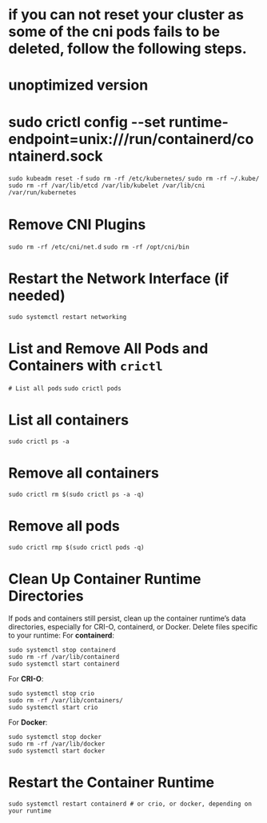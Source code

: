 # if you can not reset your cluster as some of the cni pods fails to be deleted, follow the following steps.
# unoptimized version
# sudo crictl config --set runtime-endpoint=unix:///run/containerd/containerd.sock

`sudo kubeadm reset -f`
`sudo rm -rf /etc/kubernetes/`
`sudo rm -rf ~/.kube/`
`sudo rm -rf /var/lib/etcd /var/lib/kubelet /var/lib/cni /var/run/kubernetes`
# Remove CNI Plugins
`sudo rm -rf /etc/cni/net.d`
`sudo rm -rf /opt/cni/bin`
# Restart the Network Interface (if needed)
`sudo systemctl restart networking`
# List and Remove All Pods and Containers with `crictl`
`# List all pods`
`sudo crictl pods`
# List all containers
`sudo crictl ps -a`
# Remove all containers
`sudo crictl rm $(sudo crictl ps -a -q)`
# Remove all pods
`sudo crictl rmp $(sudo crictl pods -q)`
# Clean Up Container Runtime Directories
If pods and containers still persist, clean up the container runtime’s data directories, especially for CRI-O, containerd, or Docker. Delete files specific to your runtime:
For **containerd**:
```
sudo systemctl stop containerd
sudo rm -rf /var/lib/containerd
sudo systemctl start containerd
```
For **CRI-O**:
```
sudo systemctl stop crio
sudo rm -rf /var/lib/containers/
sudo systemctl start crio
```
For **Docker**:
```
sudo systemctl stop docker
sudo rm -rf /var/lib/docker
sudo systemctl start docker
```
# Restart the Container Runtime
`sudo systemctl restart containerd # or crio, or docker, depending on your runtime`
